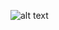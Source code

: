 
![alt text](https://github.com/noemiino/Creative-coding-js/blob/master/lesson3/bouncyball.gif.png)
